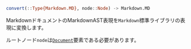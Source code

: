 ```julia
convert(::Type{Markdown.MD}, node::Node) -> Markdown.MD
```

MarkdownドキュメントのMarkdownAST表現を`Markdown`標準ライブラリの表現に変換します。

ルートノード`node`は[`Document`](@ref)要素である必要があります。

